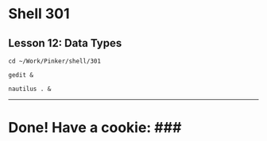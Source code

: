 # Shell 301
## Lesson 12: Data Types

`cd ~/Work/Pinker/shell/301`

`gedit &`

`nautilus . &`
___



# Done! Have a cookie: ### #
